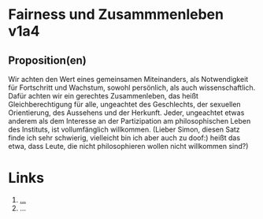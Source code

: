 <!---
   NAME - The NAME of this project is:
ethos

  FILE - The FILENAME of the current file is:
/v1a5.md

  CREATION - This project was CREATED on:
2017-01-28-16:15:00 UTC

  MODIFICATION - This project was last MODIFIED on:
2017-01-28-16:15:00 UTC

  VERSION - The current VERSION of this project is:
<git-commit-hash>-2017-01-28-16:15:00 UTC

  CREATOR(S) - This project was CREATED by:
Michael Czechowski, Martin Maga

  CONTACT - You can CONTACT the creator(s) or developer(s) of this project at:
E-Mail: mail@martinmaga.de

  COPYRIGHT - The COPYRIGHT holder of this project is:
COPYRIGHT (c) 2016 Martin Maga

  LICENSE - This project is LICENSED under the following license:
Martin Maga 2016 CC BY-SA 4.0 https://creativecommons.org

  SUBFILE – This is a SUBFILE! For more INFORMATION on this project go to:
/README.md
--->

# Fairness und Zusammmenleben v1a4

## Proposition(en)

Wir achten den Wert eines gemeinsamen Miteinanders, als Notwendigkeit für Fortschritt und Wachstum, sowohl persönlich, als auch wissenschaftlich.
Dafür achten wir ein gerechtes Zusammenleben, das heißt Gleichberechtigung für alle, ungeachtet des Geschlechts, der sexuellen Orientierung, des Aussehens und der Herkunft.
Jeder, ungeachtet etwas anderem als dem Interesse an der Partizipation am philosophischen Leben des Instituts, ist vollumfänglich willkommen. (Lieber Simon, diesen Satz finde ich sehr schwierig, vielleicht bin ich aber auch zu doof:) heißt das etwa, dass Leute, die nicht philosophieren wollen nicht willkommen sind?)

# Links
  1. […](…)
  2. …
